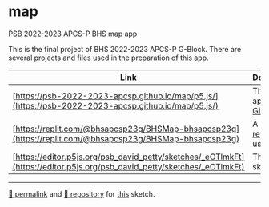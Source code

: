# map

PSB 2022-2023 APCS-P BHS map app

This is the final project of BHS 2022-2023 APCS-P G-Block. There are several projects and files used in the preparation of this app.

| Link | Description |
| --- | --- |
| [https://psb-2022-2023-apcsp.github.io/map/p5.js/](https://psb-2022-2023-apcsp.github.io/map/p5.js/) | The live app on [Github](https://github.com/). |
| [https://replit.com/@bhsapcsp23g/BHSMap-bhsapcsp23g](https://replit.com/@bhsapcsp23g/BHSMap-bhsapcsp23g) | A shared [repl.it](repl.it) app using [p5.js](p5.js.org). |
| [https://editor.p5js.org/psb_david_petty/sketches/_eOTlmkFt](https://editor.p5js.org/psb_david_petty/sketches/_eOTlmkFt) | The [p5.js](p5.js.org) sketch. |


<hr>

[&#128279; permalink](https://psb-2022-2023-apcsp.github.io/map/) and [&#128297; repository](https://github.com/psb-2022-2023-apcsp/map) for [this](https://editor.p5js.org/psb_david_petty/sketches/_eOTlmkFt) sketch.

